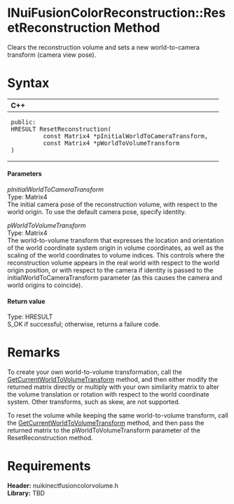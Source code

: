 INuiFusionColorReconstruction::ResetReconstruction Method  
=========================================================  

Clears the reconstruction volume and sets a new world-to-camera transform (camera view pose). <span id="syntaxSection"></span>

Syntax  
======  

<table>
<colgroup>
<col width="100%" />
</colgroup>
<thead>
<tr class="header">
<th align="left">C++</th>
</tr>
</thead>
<tbody>
<tr class="odd">
<td align="left"><pre><code>public:  
HRESULT ResetReconstruction(  
         const Matrix4 *pInitialWorldToCameraTransform,  
         const Matrix4 *pWorldToVolumeTransform  
)</code></pre></td>
</tr>
</tbody>
</table>

<span id="ID4EG"></span>
#### Parameters  

*pInitialWorldToCameraTransform*    
Type: Matrix4  
The initial camera pose of the reconstruction volume, with respect to the world origin. To use the default camera pose, specify identity.  

*pWorldToVolumeTransform*    
Type: Matrix4  
 The world-to-volume transform that expresses the location and orientation of the world coordinate system origin in volume coordinates, as well as the scaling of the world coordinates to volume indices. This controls where the reconstruction volume appears in the real world with respect to the world origin position, or with respect to the camera if identity is passed to the initialWorldToCameraTransform parameter (as this causes the camera and world origins to coincide).  

<span id="ID4EP"></span>
#### Return value  

Type: HRESULT  
S\_OK if successful; otherwise, returns a failure code.  

<span id="remarks"></span>

Remarks  
=======  

To create your own world-to-volume transformation, call the [GetCurrentWorldToVolumeTransform](GetCurrentWorldToVolumeTra.md) method, and then either modify the returned matrix directly or multiply with your own similarity matrix to alter the volume translation or rotation with respect to the world coordinate system. Other transforms, such as skew, are not supported.  

To reset the volume while keeping the same world-to-volume transform, call the [GetCurrentWorldToVolumeTransform](GetCurrentWorldToVolumeTra.md) method, and then pass the returned matrix to the pWorldToVolumeTransform parameter of the ResetReconstruction method.  

<span id="requirements"></span>

Requirements  
============  

**Header:** nuikinectfusioncolorvolume.h  
**Library:** TBD  



<!--Please do not edit the data in the comment block below.-->
<!--
TOCTitle : ResetReconstruction Method
RLTitle : INuiFusionColorReconstruction::ResetReconstruction Method
KeywordK : ResetReconstruction method
KeywordK : INuiFusionColorReconstruction::ResetReconstruction method
KeywordF : INuiFusionColorReconstruction::ResetReconstruction
KeywordF : ResetReconstruction
KeywordF : Microsoft.Kinect.nuikinectfusioncolorvolume.INuiFusionColorReconstruction.ResetReconstruction(Matrix4,Matrix4)
KeywordA : M:Microsoft.Kinect.nuikinectfusioncolorvolume.INuiFusionColorReconstruction.ResetReconstruction(Matrix4,Matrix4)
AssetID : M:Microsoft.Kinect.nuikinectfusioncolorvolume.INuiFusionColorReconstruction.ResetReconstruction(Matrix4,Matrix4)
Locale : en-us
CommunityContent : 1
APIType : Managed
APILocation : 
APIName : Microsoft.Kinect.nuikinectfusioncolorvolume.INuiFusionColorReconstruction::ResetReconstruction
TargetOS : Windows
TopicType : kbSyntax
DevLang : C++
DocSet : K4Wv2
ProjType : K4Wv2Proj
Technology : Kinect for Windows
Product : Kinect for Windows SDK v2
productversion : 20
-->
